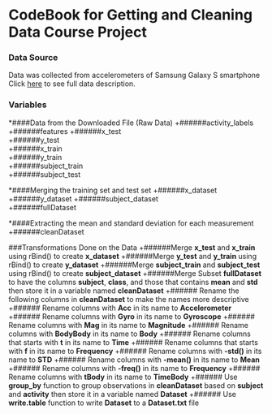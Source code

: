 # CodeBook for Getting and Cleaning Data Course Project
### Data Source
Data was collected from accelerometers of Samsung Galaxy S smartphone  
Click [here](http://archive.ics.uci.edu/ml/datasets/Human+Activity+Recognition+Using+Smartphones) to see full data description.  

### Variables
*####Data from the Downloaded File (Raw Data)
      +######activity_labels  
      +######features 
      +######x_test  
      +######y_test  
      +######x_train  
      +######y_train  
      +######subject_train  
      +######subject_test

*####Merging the training set and test set
      +######x_dataset 
      +######y_dataset 
      +######subject_dataset  
      +######fullDataset
      
*####Extracting the mean and standard deviation for each measurement
      +######cleanDataset
      
###Transformations Done on the Data
  +######Merge **x_test** and **x_train** using rBind() to create **x_dataset**
  +######Merge **y_test** and **y_train** using rBind() to create **y_dataset**
  +######Merge **subject_train** and **subject_test** using rBind() to create **subject_dataset**
  +######Merge Subset **fullDataset** to have the columns **subject**, **class**, and those that contains **mean** and **std** then store it in a variable named **cleanDataset**
  +###### Rename the following columns in **cleanDataset** to make the names more descriptive
    +###### Rename columns with **Acc** in its name to **Accelerometer**
    +###### Rename columns with **Gyro** in its name to **Gyroscope**
    +###### Rename columns with **Mag** in its name to **Magnitude**
    +###### Rename columns with **BodyBody** in its name to **Body**
    +###### Rename columns that starts with **t** in its name to **Time**
    +###### Rename columns that starts with **f** in its name to **Frequency**
    +###### Rename columns with **-std()** in its name to **STD**
    +###### Rename columns with **-mean()** in its name to **Mean**
    +###### Rename columns with **-freq()** in its name to **Frequency**
    +###### Rename columns with **tBody** in its name to **TimeBody**
  +###### Use **group_by** function to group observations in **cleanDataset** based on **subject** and **activity** then store it in a variable named **Dataset**
  +###### Use **write.table** function to write **Dataset** to a **Dataset.txt** file
      